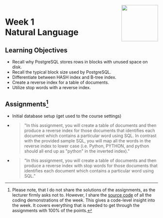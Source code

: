 <a href="../">
  <img src="/img/JSON_and_Natural_Language_Processing_in_PostgreSQL_logo.avif" width="120" align="right">
</a>

# Week 1 <br> Natural Language

## Learning Objectives
- Recall why PostgreSQL stores rows in blocks with unused space on disk.
- Recall the typical block size used by PostgreSQL.
- Differentiate between HASH index and B-tree index.
- Create a reverse index for a table of documents.
- Utilize stop words with a reverse index.

## Assignments[^1]
- Initial database setup (get used to the course settings)
- > "In this assignment, you will create a table of documents and then produce a reverse index  for those documents that identifies each document which contains a particular word using SQL.   In contrast with the provided sample SQL, you will  map all the words in the reverse index to lower case (i.e. Python, PYTHON, and python should all end up as "python" in the inverted index)."
- > "In this assignment, you will create a table of documents and then produce a reverse index with stop words for those documents that identifies each document which contains a particular word using SQL."

[^1]:Please note, that I do not share the solutions of the assignments, as the lecturer firmly asks not to. However, I share the [source code](./demos.sql) of all the coding demonstrations of the week. This gives a code-level insight into the week. It covers everything that is needed to get through the assignments with 100% of the points.
